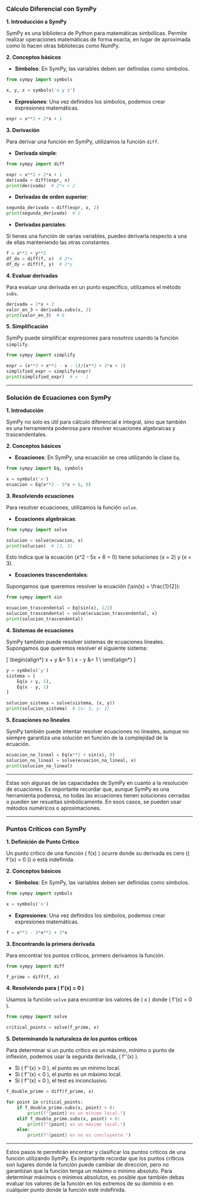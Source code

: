 
### **Cálculo Diferencial con SymPy**

**1. Introducción a SymPy**

SymPy es una biblioteca de Python para matemáticas simbólicas. Permite realizar operaciones matemáticas de forma exacta, en lugar de aproximada como lo hacen otras bibliotecas como NumPy.

**2. Conceptos básicos**

- **Símbolos**: En SymPy, las variables deben ser definidas como símbolos.

```python
from sympy import symbols

x, y, z = symbols('x y z')
```

- **Expresiones**: Una vez definidos los símbolos, podemos crear expresiones matemáticas.

```python
expr = x**2 + 2*x + 1
```

**3. Derivación**

Para derivar una función en SymPy, utilizamos la función `diff`.

- **Derivada simple**:

```python
from sympy import diff

expr = x**2 + 2*x + 1
derivada = diff(expr, x)
print(derivada)  # 2*x + 2
```

- **Derivadas de orden superior**:

```python
segunda_derivada = diff(expr, x, 2)
print(segunda_derivada)  # 2
```

- **Derivadas parciales**:

Si tienes una función de varias variables, puedes derivarla respecto a una de ellas manteniendo las otras constantes.

```python
f = x**2 + y**2
df_dx = diff(f, x)  # 2*x
df_dy = diff(f, y)  # 2*y
```

**4. Evaluar derivadas**

Para evaluar una derivada en un punto específico, utilizamos el método `subs`.

```python
derivada = 2*x + 2
valor_en_3 = derivada.subs(x, 3)
print(valor_en_3)  # 8
```

**5. Simplificación**

SymPy puede simplificar expresiones para nosotros usando la función `simplify`.

```python
from sympy import simplify

expr = (x**3 + x**2 - x - 1)/(x**2 + 2*x + 1)
simplified_expr = simplify(expr)
print(simplified_expr)  # x - 1
```

---

### **Solución de Ecuaciones con SymPy**

**1. Introducción**

SymPy no solo es útil para cálculo diferencial e integral, sino que también es una herramienta poderosa para resolver ecuaciones algebraicas y trascendentales.

**2. Conceptos básicos**

- **Ecuaciones**: En SymPy, una ecuación se crea utilizando la clase `Eq`.

```python
from sympy import Eq, symbols

x = symbols('x')
ecuacion = Eq(x**2 - 5*x + 6, 0)
```

**3. Resolviendo ecuaciones**

Para resolver ecuaciones, utilizamos la función `solve`.

- **Ecuaciones algebraicas**:

```python
from sympy import solve

solucion = solve(ecuacion, x)
print(solucion)  # [2, 3]
```

Esto indica que la ecuación \(x^2 - 5x + 6 = 0\) tiene soluciones \(x = 2\) y \(x = 3\).

- **Ecuaciones trascendentales**:

Supongamos que queremos resolver la ecuación \(\sin(x) = \frac{1}{2}\):

```python
from sympy import sin

ecuacion_trascendental = Eq(sin(x), 1/2)
solucion_trascendental = solve(ecuacion_trascendental, x)
print(solucion_trascendental)
```

**4. Sistemas de ecuaciones**

SymPy también puede resolver sistemas de ecuaciones lineales. Supongamos que queremos resolver el siguiente sistema:

\[ \begin{align*}
x + y &= 5 \\
x - y &= 1 \\
\end{align*} \]

```python
y = symbols('y')
sistema = [
    Eq(x + y, 5),
    Eq(x - y, 1)
]

solucion_sistema = solve(sistema, (x, y))
print(solucion_sistema)  # {x: 3, y: 2}
```

**5. Ecuaciones no lineales**

SymPy también puede intentar resolver ecuaciones no lineales, aunque no siempre garantiza una solución en función de la complejidad de la ecuación.

```python
ecuacion_no_lineal = Eq(x**2 + sin(x), 0)
solucion_no_lineal = solve(ecuacion_no_lineal, x)
print(solucion_no_lineal)
```

---

Estas son algunas de las capacidades de SymPy en cuanto a la resolución de ecuaciones. Es importante recordar que, aunque SymPy es una herramienta poderosa, no todas las ecuaciones tienen soluciones cerradas o pueden ser resueltas simbólicamente. En esos casos, se pueden usar métodos numéricos o aproximaciones.

---

### **Puntos Críticos con SymPy**

**1. Definición de Punto Crítico**

Un punto crítico de una función \( f(x) \) ocurre donde su derivada es cero (\( f'(x) = 0 \)) o está indefinida.

**2. Conceptos básicos**

- **Símbolos**: En SymPy, las variables deben ser definidas como símbolos.

```python
from sympy import symbols

x = symbols('x')
```

- **Expresiones**: Una vez definidos los símbolos, podemos crear expresiones matemáticas.

```python
f = x**3 - 3*x**2 + 2*x
```

**3. Encontrando la primera derivada**

Para encontrar los puntos críticos, primero derivamos la función.

```python
from sympy import diff

f_prime = diff(f, x)
```

**4. Resolviendo para \( f'(x) = 0 \)**

Usamos la función `solve` para encontrar los valores de \( x \) donde \( f'(x) = 0 \).

```python
from sympy import solve

critical_points = solve(f_prime, x)
```

**5. Determinando la naturaleza de los puntos críticos**

Para determinar si un punto crítico es un máximo, mínimo o punto de inflexión, podemos usar la segunda derivada, \( f''(x) \).

- Si \( f''(x) > 0 \), el punto es un mínimo local.
- Si \( f''(x) < 0 \), el punto es un máximo local.
- Si \( f''(x) = 0 \), el test es inconclusivo.

```python
f_double_prime = diff(f_prime, x)

for point in critical_points:
    if f_double_prime.subs(x, point) > 0:
        print(f"{point} es un mínimo local.")
    elif f_double_prime.subs(x, point) < 0:
        print(f"{point} es un máximo local.")
    else:
        print(f"{point} es no es concluyente.")
```

---

Estos pasos te permitirán encontrar y clasificar los puntos críticos de una función utilizando SymPy. Es importante recordar que los puntos críticos son lugares donde la función puede cambiar de dirección, pero no garantizan que la función tenga un máximo o mínimo absoluto. Para determinar máximos o mínimos absolutos, es posible que también debas evaluar los valores de la función en los extremos de su dominio o en cualquier punto donde la función esté indefinida.